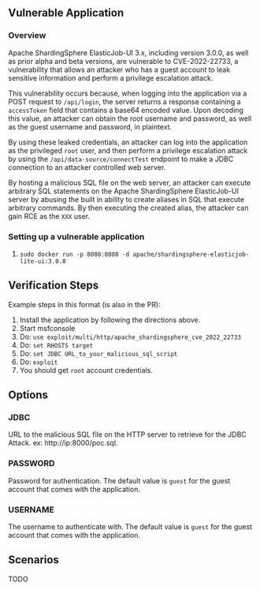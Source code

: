 ## Vulnerable Application
### Overview
Apache ShardingSphere ElasticJob-UI 3.x, including version 3.0.0, as well as prior alpha and beta versions, are 
vulnerable to CVE-2022-22733, a vulnerability that allows an attacker who has a guest account to leak sensitive information
and perform a privilege escalation attack.

This vulnerability occurs because, when logging into the application via a POST request to `/api/login`, the server
returns a response containing a `accessToken` field that contains a base64 encoded value. Upon decoding this value,
an attacker can obtain the root username and password, as well as the guest username and password, in plaintext.

By using these leaked credentials, an attacker can log into the application as the privileged `root` user, and then
perform a privilege escalation attack by using the `/api/data-source/connectTest` endpoint to make a JDBC connection
to an attacker controlled web server.

By hosting a malicious SQL file on the web server, an attacker can execute arbitrary SQL statements on the 
Apache ShardingSphere ElasticJob-UI server by abusing the built in ability to create aliases in SQL that execute
arbitrary commands. By then executing the created alias, the attacker can gain RCE as the `XXX` user.

### Setting up a vulnerable application

1. `sudo docker run -p 8088:8088 -d apache/shardingsphere-elasticjob-lite-ui:3.0.0`

## Verification Steps
Example steps in this format (is also in the PR):

1. Install the application by following the directions above.
1. Start msfconsole
1. Do: `use exploit/multi/http/apache_shardingsphere_cve_2022_22733`
1. Do: `set RHOSTS target`
1. Do: `set JDBC URL_to_your_malicious_sql_script`
1. Do: `exploit`
1. You should get `root` account credentials.

## Options

### JDBC
URL to the malicious SQL file on the HTTP server to retrieve for the JDBC Attack. ex: http://ip:8000/poc.sql.
### PASSWORD
Password for authentication. The default value is `guest` for the guest account that comes with the application.
### USERNAME
The username to authenticate with. The default value is `guest` for the guest account that comes with the application.

## Scenarios
TODO
